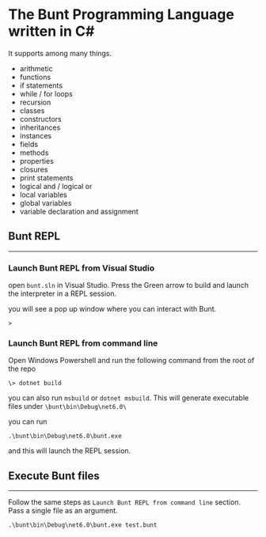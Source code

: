 # The Bunt Programming Language written in C#

It supports among many things.

- arithmetic
- functions
- if statements
- while / for loops
- recursion
- classes
- constructors
- inheritances
- instances
- fields
- methods
- properties
- closures
- print statements
- logical and / logical or
- local variables
- global variables
- variable declaration and assignment


## Bunt REPL
---

### Launch Bunt REPL from Visual Studio

open `bunt.sln` in Visual Studio. Press the Green arrow to build and launch the interpreter in a REPL session.

you will see a pop up window where you can interact with Bunt.

```
>
```

### Launch Bunt REPL from command line

Open Windows Powershell and run the following command from the root of the repo

```
\> dotnet build
```

you can also run `msbuild` or `dotnet msbuild`. This will generate executable files under `\bunt\bin\Debug\net6.0\`


you can run 
```
.\bunt\bin\Debug\net6.0\bunt.exe
```

and this will launch the REPL session.


## Execute Bunt files
---

Follow the same steps as `Launch Bunt REPL from command line` section. Pass a single file as an argument.

```
.\bunt\bin\Debug\net6.0\bunt.exe test.bunt
```